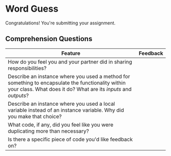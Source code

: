 # Word Guess
Congratulations! You're submitting your assignment.

## Comprehension Questions

|  Feature 	|   Feedback	|
|---	|---	|
|   How do you feel you and your partner did in sharing responsibilities?	|   	|
|   Describe an instance where you used a method for something to encapsulate the functionality within your class. What does it do? What are its _inputs_ and _outputs_?	|   	|
|   Describe an instance where you used a local variable instead of an instance variable. Why did you make that choice?	|   	|
|   What code, if any, did you feel like you were duplicating more than necessary?	|   	|
|   Is there a specific piece of code you'd like feedback on?	|   	|
